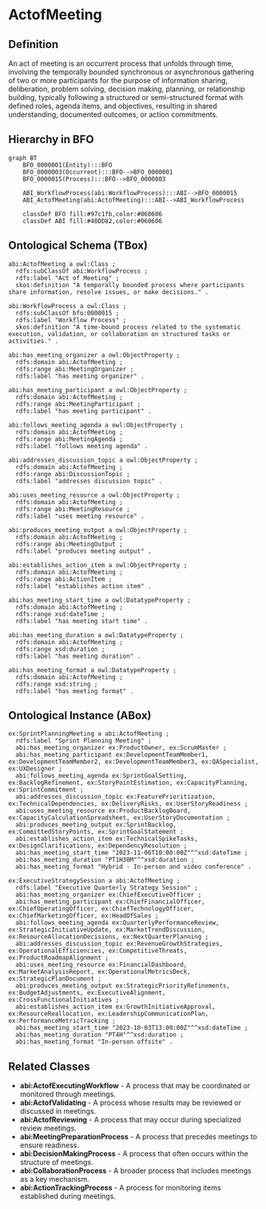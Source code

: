 # ActofMeeting

## Definition
An act of meeting is an occurrent process that unfolds through time, involving the temporally bounded synchronous or asynchronous gathering of two or more participants for the purpose of information sharing, deliberation, problem solving, decision making, planning, or relationship building, typically following a structured or semi-structured format with defined roles, agenda items, and objectives, resulting in shared understanding, documented outcomes, or action commitments.

## Hierarchy in BFO
```mermaid
graph BT
    BFO_0000001(Entity):::BFO
    BFO_0000003(Occurrent):::BFO-->BFO_0000001
    BFO_0000015(Process):::BFO-->BFO_0000003
    
    ABI_WorkflowProcess(abi:WorkflowProcess):::ABI-->BFO_0000015
    ABI_ActofMeeting(abi:ActofMeeting):::ABI-->ABI_WorkflowProcess
    
    classDef BFO fill:#97c1fb,color:#060606
    classDef ABI fill:#48DD82,color:#060606
```

## Ontological Schema (TBox)
```turtle
abi:ActofMeeting a owl:Class ;
  rdfs:subClassOf abi:WorkflowProcess ;
  rdfs:label "Act of Meeting" ;
  skos:definition "A temporally bounded process where participants share information, resolve issues, or make decisions." .

abi:WorkflowProcess a owl:Class ;
  rdfs:subClassOf bfo:0000015 ;
  rdfs:label "Workflow Process" ;
  skos:definition "A time-bound process related to the systematic execution, validation, or collaboration on structured tasks or activities." .

abi:has_meeting_organizer a owl:ObjectProperty ;
  rdfs:domain abi:ActofMeeting ;
  rdfs:range abi:MeetingOrganizer ;
  rdfs:label "has meeting organizer" .

abi:has_meeting_participant a owl:ObjectProperty ;
  rdfs:domain abi:ActofMeeting ;
  rdfs:range abi:MeetingParticipant ;
  rdfs:label "has meeting participant" .

abi:follows_meeting_agenda a owl:ObjectProperty ;
  rdfs:domain abi:ActofMeeting ;
  rdfs:range abi:MeetingAgenda ;
  rdfs:label "follows meeting agenda" .

abi:addresses_discussion_topic a owl:ObjectProperty ;
  rdfs:domain abi:ActofMeeting ;
  rdfs:range abi:DiscussionTopic ;
  rdfs:label "addresses discussion topic" .

abi:uses_meeting_resource a owl:ObjectProperty ;
  rdfs:domain abi:ActofMeeting ;
  rdfs:range abi:MeetingResource ;
  rdfs:label "uses meeting resource" .

abi:produces_meeting_output a owl:ObjectProperty ;
  rdfs:domain abi:ActofMeeting ;
  rdfs:range abi:MeetingOutput ;
  rdfs:label "produces meeting output" .

abi:establishes_action_item a owl:ObjectProperty ;
  rdfs:domain abi:ActofMeeting ;
  rdfs:range abi:ActionItem ;
  rdfs:label "establishes action item" .

abi:has_meeting_start_time a owl:DatatypeProperty ;
  rdfs:domain abi:ActofMeeting ;
  rdfs:range xsd:dateTime ;
  rdfs:label "has meeting start time" .

abi:has_meeting_duration a owl:DatatypeProperty ;
  rdfs:domain abi:ActofMeeting ;
  rdfs:range xsd:duration ;
  rdfs:label "has meeting duration" .

abi:has_meeting_format a owl:DatatypeProperty ;
  rdfs:domain abi:ActofMeeting ;
  rdfs:range xsd:string ;
  rdfs:label "has meeting format" .
```

## Ontological Instance (ABox)
```turtle
ex:SprintPlanningMeeting a abi:ActofMeeting ;
  rdfs:label "Sprint Planning Meeting" ;
  abi:has_meeting_organizer ex:ProductOwner, ex:ScrumMaster ;
  abi:has_meeting_participant ex:DevelopmentTeamMember1, ex:DevelopmentTeamMember2, ex:DevelopmentTeamMember3, ex:QASpecialist, ex:UXDesigner ;
  abi:follows_meeting_agenda ex:SprintGoalSetting, ex:BacklogRefinement, ex:StoryPointEstimation, ex:CapacityPlanning, ex:SprintCommitment ;
  abi:addresses_discussion_topic ex:FeaturePrioritization, ex:TechnicalDependencies, ex:DeliveryRisks, ex:UserStoryReadiness ;
  abi:uses_meeting_resource ex:ProductBacklogBoard, ex:CapacityCalculationSpreadsheet, ex:UserStoryDocumentation ;
  abi:produces_meeting_output ex:SprintBacklog, ex:CommittedStoryPoints, ex:SprintGoalStatement ;
  abi:establishes_action_item ex:TechnicalSpikeTasks, ex:DesignClarifications, ex:DependencyResolution ;
  abi:has_meeting_start_time "2023-11-06T10:00:00Z"^^xsd:dateTime ;
  abi:has_meeting_duration "PT1H30M"^^xsd:duration ;
  abi:has_meeting_format "Hybrid - In-person and video conference" .

ex:ExecutiveStrategySession a abi:ActofMeeting ;
  rdfs:label "Executive Quarterly Strategy Session" ;
  abi:has_meeting_organizer ex:ChiefExecutiveOfficer ;
  abi:has_meeting_participant ex:ChiefFinancialOfficer, ex:ChiefOperatingOfficer, ex:ChiefTechnologyOfficer, ex:ChiefMarketingOfficer, ex:HeadOfSales ;
  abi:follows_meeting_agenda ex:QuarterlyPerformanceReview, ex:StrategicInitiativeUpdate, ex:MarketTrendDiscussion, ex:ResourceAllocationDecisions, ex:NextQuarterPlanning ;
  abi:addresses_discussion_topic ex:RevenueGrowthStrategies, ex:OperationalEfficiencies, ex:CompetitiveThreats, ex:ProductRoadmapAlignment ;
  abi:uses_meeting_resource ex:FinancialDashboard, ex:MarketAnalysisReport, ex:OperationalMetricsDeck, ex:StrategicPlanDocument ;
  abi:produces_meeting_output ex:StrategicPriorityRefinements, ex:BudgetAdjustments, ex:ExecutiveAlignment, ex:CrossFunctionalInitiatives ;
  abi:establishes_action_item ex:GrowthInitiativeApproval, ex:ResourceReallocation, ex:LeadershipCommunicationPlan, ex:PerformanceMetricTracking ;
  abi:has_meeting_start_time "2023-10-03T13:00:00Z"^^xsd:dateTime ;
  abi:has_meeting_duration "PT4H"^^xsd:duration ;
  abi:has_meeting_format "In-person offsite" .
```

## Related Classes
- **abi:ActofExecutingWorkflow** - A process that may be coordinated or monitored through meetings.
- **abi:ActofValidating** - A process whose results may be reviewed or discussed in meetings.
- **abi:ActofReviewing** - A process that may occur during specialized review meetings.
- **abi:MeetingPreparationProcess** - A process that precedes meetings to ensure readiness.
- **abi:DecisionMakingProcess** - A process that often occurs within the structure of meetings.
- **abi:CollaborationProcess** - A broader process that includes meetings as a key mechanism.
- **abi:ActionTrackingProcess** - A process for monitoring items established during meetings. 